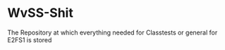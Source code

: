 # WvSS-Shit
The Repository at which everything needed for Classtests or general for E2FS1 is stored
